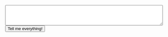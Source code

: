 <form action="#" method="post">
  <textarea name="repos" rows="4" style="width:100%" placeholder="Enter repository as Username/Repository separated by commas">
    
  </textarea>
  <br>
  <input type="submit" name="submit" value="Tell me everything!"/>
</form>
